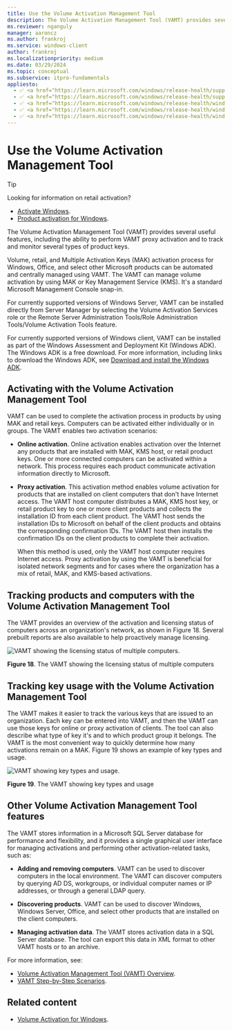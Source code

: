 ```yaml
---
title: Use the Volume Activation Management Tool
description: The Volume Activation Management Tool (VAMT) provides several useful features, including the ability to track and monitor several types of product keys.
ms.reviewer: nganguly
manager: aaroncz
ms.author: frankroj
ms.service: windows-client
author: frankroj
ms.localizationpriority: medium
ms.date: 03/29/2024
ms.topic: conceptual
ms.subservice: itpro-fundamentals
appliesto:
  - ✅ <a href="https://learn.microsoft.com/windows/release-health/supported-versions-windows-client" target="_blank">Windows 11</a>
  - ✅ <a href="https://learn.microsoft.com/windows/release-health/supported-versions-windows-client" target="_blank">Windows 10</a>
  - ✅ <a href="https://learn.microsoft.com/windows/release-health/windows-server-release-info" target="_blank">Windows Server 2022</a>
  - ✅ <a href="https://learn.microsoft.com/windows/release-health/windows-server-release-info" target="_blank">Windows Server 2019</a>
  - ✅ <a href="https://learn.microsoft.com/windows/release-health/windows-server-release-info" target="_blank">Windows Server 2016</a>
---
```


# Use the Volume Activation Management Tool

> [!TIP]
>
> Looking for information on retail activation?
>
> - [Activate Windows](https://support.microsoft.com/help/12440/).
> - [Product activation for Windows](https://go.microsoft.com/fwlink/p/?LinkId=618644).

The Volume Activation Management Tool (VAMT) provides several useful features, including the ability to perform VAMT proxy activation and to track and monitor several types of product keys.

Volume, retail, and Multiple Activation Keys (MAK) activation process for Windows, Office, and select other Microsoft products can be automated and centrally managed using VAMT. The VAMT can manage volume activation by using MAK or Key Management Service (KMS). It's a standard Microsoft Management Console snap-in.

For currently supported versions of Windows Server, VAMT can be installed directly from Server Manager by selecting the Volume Activation Services role or the Remote Server Administration Tools/Role Administration Tools/Volume Activation Tools feature.

For currently supported versions of Windows client, VAMT can be installed as part of the Windows Assessment and Deployment Kit (Windows ADK). The Windows ADK is a free download. For more information, including links to download the Windows ADK, see [Download and install the Windows ADK](/windows-hardware/get-started/adk-install).

## Activating with the Volume Activation Management Tool

VAMT can be used to complete the activation process in products by using MAK and retail keys. Computers can be activated either individually or in groups. The VAMT enables two activation scenarios:

- **Online activation**. Online activation enables activation over the Internet any products that are installed with MAK, KMS host, or retail product keys. One or more connected computers can be activated within a network. This process requires each product communicate activation information directly to Microsoft.

- **Proxy activation**. This activation method enables volume activation for products that are installed on client computers that don't have Internet access. The VAMT host computer distributes a MAK, KMS host key, or retail product key to one or more client products and collects the installation ID from each client product. The VAMT host sends the installation IDs to Microsoft on behalf of the client products and obtains the corresponding confirmation IDs. The VAMT host then installs the confirmation IDs on the client products to complete their activation.

    When this method is used, only the VAMT host computer requires Internet access. Proxy activation by using the VAMT is beneficial for isolated network segments and for cases where the organization has a mix of retail, MAK, and KMS-based activations.

## Tracking products and computers with the Volume Activation Management Tool

The VAMT provides an overview of the activation and licensing status of computers across an organization's network, as shown in Figure 18. Several prebuilt reports are also available to help proactively manage licensing.

![VAMT showing the licensing status of multiple computers.](../images/volumeactivationforwindows81-18.jpg)

**Figure 18**. The VAMT showing the licensing status of multiple computers

## Tracking key usage with the Volume Activation Management Tool

The VAMT makes it easier to track the various keys that are issued to an organization. Each key can be entered into VAMT, and then the VAMT can use those keys for online or proxy activation of clients. The tool can also describe what type of key it's and to which product group it belongs. The VAMT is the most convenient way to quickly determine how many activations remain on a MAK. Figure 19 shows an example of key types and usage.

![VAMT showing key types and usage.](../images/volumeactivationforwindows81-19.jpg)

**Figure 19**. The VAMT showing key types and usage

## Other Volume Activation Management Tool features

The VAMT stores information in a Microsoft SQL Server database for performance and flexibility, and it provides a single graphical user interface for managing activations and performing other activation-related tasks, such as:

- **Adding and removing computers**. VAMT can be used to discover computers in the local environment. The VAMT can discover computers by querying AD DS, workgroups, or individual computer names or IP addresses, or through a general LDAP query.

- **Discovering products**. VAMT can be used to discover Windows, Windows Server, Office, and select other products that are installed on the client computers.

- **Managing activation data**. The VAMT stores activation data in a SQL Server database. The tool can export this data in XML format to other VAMT hosts or to an archive.

For more information, see:

- [Volume Activation Management Tool (VAMT) Overview](./volume-activation-management-tool.md).
- [VAMT Step-by-Step Scenarios](./vamt-step-by-step.md).

## Related content

- [Volume Activation for Windows](volume-activation-windows.md).
